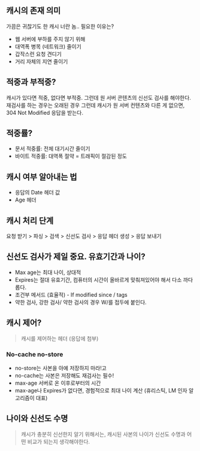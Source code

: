## 캐시의 존재 의미
가끔은 귀찮기도 한 캐시 너란 놈.. 필요한 이유는?
- 웹 서버에 부하를 주지 않기 위해
- 대역폭 병목 (네트워크) 줄이기
- 갑작스런 요청 견디기
- 거리 자체의 지연 줄이기

## 적중과 부적중?
캐시가 있다면 적중, 없다면 부적중.
그런데 원 서버 콘텐츠의 신선도 검사를 해야한다.
재검사를 하는 경우는 오래된 경우
그런데 캐시가 원 서버 컨텐츠와 다른 게 없으면, 304 Not Modified 응답을 받는다.

## 적중률?
- 문서 적중률: 전체 대기시간 줄이기
- 바이트 적중률: 대역폭 절약 = 트래픽이 절감된 정도

## 캐시 여부 알아내는 법
- 응답의 Date 헤더 값
- Age 헤더

## 캐시 처리 단계 
요청 받기 > 파싱 > 검색 > 신선도 검사 > 응답 헤더 생성 > 응답 보내기

## 신선도 검사가 제일 중요. 유효기간과 나이?
- Max age는 최대 나이, 상대적
- Expires는 절대 유효기간, 컴퓨터의 시간이 올바르게 맞춰져있어야 해서 다소 까다롭다.
- 조건부 메서드 (효율적) - If modified since / tags
- 약한 검사, 강한 검사/ 약한 검사의 경우 W/를 접두에 붙인다.

## 캐시 제어?
> 캐시를 제어하는 헤더 (응답에 첨부)

### No-cache no-store
- no-store는 사본을 아예 저장하지 마라!고
- no-cache는 사본은 저장해도 재검사는 필수! 
- max-age 서버로 온 이후로부터의 시간
- max-age나 Expires가 없다면, 경험적으로 최대 나이 계산 (휴리스틱, LM 인자 알고리즘이 대표)

## 나이와 신선도 수명
> 캐시가 충분히 신선한지 알기 위해서는, 캐시된 사본의 나이가 신선도 수명과 어떤 비교가 되는지 생각해야한다.



